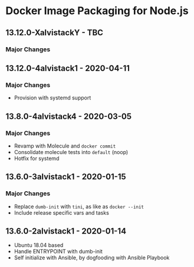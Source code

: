 # Docker Image Packaging for Node.js

## 13.12.0-XalvistackY - TBC

### Major Changes

## 13.12.0-4alvistack1 - 2020-04-11

### Major Changes

  - Provision with systemd support

## 13.8.0-4alvistack4 - 2020-03-05

### Major Changes

  - Revamp with Molecule and `docker commit`
  - Consolidate molecule tests into `default` (noop)
  - Hotfix for systemd

## 13.6.0-3alvistack1 - 2020-01-15

### Major Changes

  - Replace `dumb-init` with `tini`, as like as `docker --init`
  - Include release specific vars and tasks

## 13.6.0-2alvistack1 - 2020-01-14

  - Ubuntu 18.04 based
  - Handle ENTRYPOINT with dumb-init
  - Self initialize with Ansible, by dogfooding with Ansible Playbook
